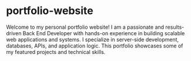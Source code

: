 # portfolio-website
Welcome to my personal portfolio website! I am a passionate and results-driven Back End Developer with hands-on experience in building scalable web applications and systems. I specialize in server-side development, databases, APIs, and application logic. This portfolio showcases some of my featured projects and technical skills.
